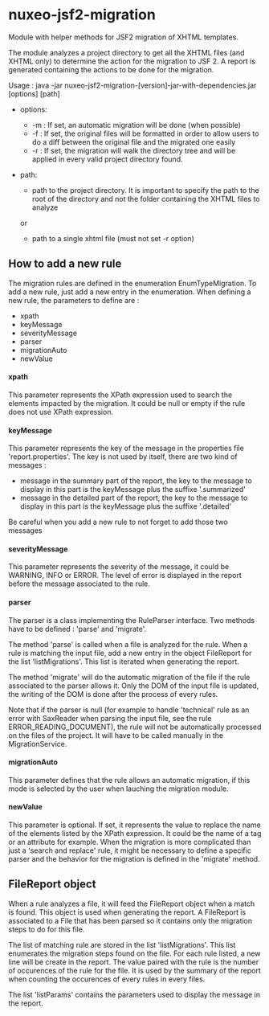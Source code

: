nuxeo-jsf2-migration
====================

Module with helper methods for JSF2 migration of XHTML templates.

The module analyzes a project directory to get all the XHTML files (and XHTML only) to determine the action for the migration to JSF 2.
A report is generated containing the actions to be done for the migration.

Usage : java -jar nuxeo-jsf2-migration-\[version\]-jar-with-dependencies.jar \[options\] \[path\]

 + options:
   + -m : If set, an automatic migration will be done (when possible)
   + -f : If set, the original files will be formatted in order to allow users to do a diff between the original file and the migrated one easily
   + -r : If set, the migration will walk the directory tree and will be applied in every valid project directory found.
 + path:
   + path to the project directory. It is important to specify the path to the root of the directory and not the folder containing the XHTML files to analyze

   or 
   + path to a single xhtml file (must not set -r option)

## How to add a new rule

The migration rules are defined in the enumeration EnumTypeMigration. To add a new rule, just add a new entry in the enumeration.
When defining a new rule, the parameters to define are :
+ xpath
+ keyMessage
+ severityMessage
+ parser
+ migrationAuto
+ newValue

#### xpath

This parameter represents the XPath expression used to search the elements impacted by the migration. It could be null or empty if the rule does not use XPath expression.

#### keyMessage

This parameter represents the key of the message in the properties file 'report.properties'. The key is not used by itself, there are two kind of messages :

- message in the summary part of the report, the key to the message to display in this part is the keyMessage plus the suffixe '.summarized'
- message in the detailed part of the report, the key to the message to display in this part is the keyMessage plus the suffixe '.detailed'

Be careful when you add a new rule to not forget to add those two messages

#### severityMessage

This parameter represents the severity of the message, it could be WARNING, INFO or ERROR. The level of error is displayed in the report before the message associated to the rule.

#### parser

The parser is a class implementing the RuleParser interface. Two methods have to be defined : 'parse' and 'migrate'.

The method 'parse' is called when a file is analyzed for the rule. When a rule is matching the input file, add a new entry in the object FileReport for the list 'listMigrations'. This list is iterated when generating the report.

The method 'migrate' will do the automatic migration of the file if the rule associated to the parser allows it. Only the DOM of the input file is updated, the writing of the DOM is done after the process of every rules.

Note that if the parser is null (for example to handle 'technical' rule as an error with SaxReader when parsing the input file, see the rule ERROR\_READING\_DOCUMENT), the rule will not be automatically processed on the files of the project. It will have to be called manually in the MigrationService.

#### migrationAuto

This parameter defines that the rule allows an automatic migration, if this mode is selected by the user when lauching the migration module.

#### newValue

This parameter is optional. If set, it represents the value to replace the name of the elements listed by the XPath expression. It could be the name of a tag or an attribute for example. When the migration is more complicated than just a 'search and replace' rule, it might be necessary to define a specific parser and the behavior for the migration is defined in the 'migrate' method.

## FileReport object

When a rule analyzes a file, it will feed the FileReport object when a match is found. This object is used when generating the report. A FileReport is associated to a File that has been parsed so it contains only the migration steps to do for this file.

The list of matching rule are stored in the list 'listMigrations'. This list enumerates the migration steps found on the file. For each rule listed, a new line will be create in the report. The value paired with the rule is the number of occurences of the rule for the file. It is used by the summary of the report when counting the occurences of every rules in every files.

The list 'listParams' contains the parameters used to display the message in the report.
